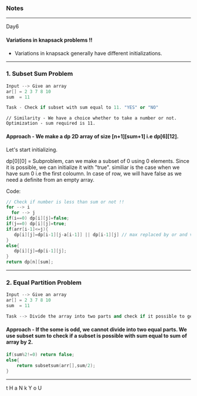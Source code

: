 ### Notes 

---

Day6

#### Variations in knapsack problems !!

* Variations in knapsack generally have different initializations. 

---

### 1. Subset Sum Problem

```cpp
Input --> Give an array
ar[] = 2 3 7 8 10 
sum  = 11

Task - Check if subset with sum equal to 11. "YES" or "NO"
```

```cp
// Similarity - We have a choice whether to take a number or not. Optimization - sum required is 11.
```

#### Approach - We make a dp 2D array of size [n+1][sum+1] i.e dp[6][12].

Let's start initializing. 

dp[0][0] = Subproblem, can we make a subset of 0 using 0 elements. Since it is possible, we can initialize it with "true".
similiar is the case when we have sum 0 i.e the first coloumn.
In case of row, we will have false as we need a definite from an empty array.

Code:
```cpp
// Check if number is less than sum or not !!
for --> i
  for --> j
if(i==0) dp[i][j]=false;
if(j==0) dp[i][j]=true;
if(arr[i-1]<=j){
   dp[i][j]=dp[i-1][j-a[i-1]] || dp[i-1][j] // max replaced by or and value array omitted.
}
else{
   dp[i][j]=dp[i-1][j];
}
return dp[n][sum];
```

---

### 2. Equal Partition Problem

```cpp
Input --> Give an array
ar[] = 2 3 7 8 10 
sum  = 11

Task --> Divide the array into two parts and check if it possible to get equal sum. print "Yes" or "No"
```

#### Approach - If the some is odd, we cannot divide into two equal parts. We use subset sum to check if a subset is possible with sum equal to sum of array by 2.

```cpp
if(sum%2!=0) return false;
else{
    return subsetsum(arr[],sum/2);
}
```
---

t H a N k  Y o U
